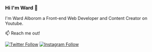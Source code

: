 ### Hi I'm Ward 👋
I'm Ward Alborom a Front-end Web Developer and Content Creator on Youtube.


📫 Reach me out! 
<p align="left">
   <a href="https://twitter.com/ileaderx"><img alt="Twitter Follow" src="https://img.shields.io/badge/Twitter-1DA1F2?style=for-the-badge&logo=twitter&logoColor=white"></a>
   <a href="https://instagram.com/wb7_"><img alt="Instagram Follow" src="https://img.shields.io/badge/Instagram-E4405F?style=for-the-badge&logo=instagram&logoColor=white"></a>
   <a src"https://img.shields.io/badge/LinkedIn-Profile-informational?style=flat&logo=linkedin&logoColor=white&color=0D76A8" href="https://www.linkedin.com/in/braydon-coyer"></a>
   <a href="https://youtube.com/c/ileaderx" alt="Youtube Follow" src="https://img.shields.io/badge/YouTube-FF0000?style=for-the-badge&logo=youtube&logoColor=white"></a>
 </p>

<!--
**ileaderx/ileaderx** is a ✨ _special_ ✨ repository because its `README.md` (this file) appears on your GitHub profile.

Here are some ideas to get you started:

- 🔭 I’m currently working on ...
- 🌱 I’m currently learning ...
- 👯 I’m looking to collaborate on ...
- 🤔 I’m looking for help with ...
- 💬 Ask me about ...

- 😄 Pronouns: ...
- ⚡ Fun fact: ...
-->
